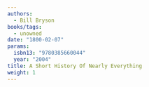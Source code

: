 ```yaml
---
authors:
  - Bill Bryson
books/tags:
  - unowned
date: "1800-02-07"
params:
  isbn13: "9780385660044"
  year: "2004"
title: A Short History Of Nearly Everything
weight: 1
---
```


<!--more-->
